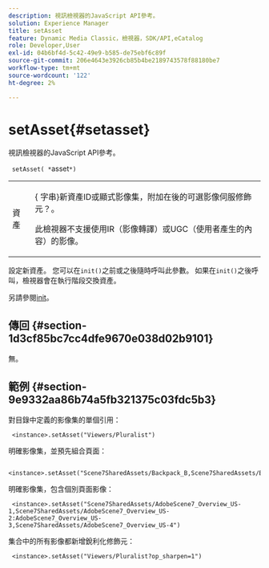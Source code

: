 ```yaml
---
description: 視訊檢視器的JavaScript API參考。
solution: Experience Manager
title: setAsset
feature: Dynamic Media Classic，檢視器，SDK/API,eCatalog
role: Developer,User
exl-id: 04b6bf4d-5c42-49e9-b585-de75ebf6c89f
source-git-commit: 206e4643e3926cb85b4be2189743578f88180be7
workflow-type: tm+mt
source-wordcount: '122'
ht-degree: 2%

---
```


# setAsset{#setasset}

視訊檢視器的JavaScript API參考。

` setAsset( *`asset`*)`

<table id="table_896DFF34A68A403DB93A6D597461A573"> 
 <tbody> 
  <tr> 
   <td colname="col1"> <p> <span class="codeph"> <span class="varname"> 資產  </span> </span> </p> </td> 
   <td colname="col2"> <p>{ <span class="codeph">字串</span>}新資產ID或顯式影像集，附加在<span class="codeph">後的可選影像伺服修飾元？</span>。 </p> <p> 此檢視器不支援使用IR（影像轉譯）或UGC（使用者產生的內容）的影像。 </p> </td> 
  </tr> 
 </tbody> 
</table>

設定新資產。 您可以在`init()`之前或之後隨時呼叫此參數。 如果在`init()`之後呼叫，檢視器會在執行階段交換資產。

另請參閱[init](../../../c-html5-s7-aem-asset-viewers/c-html5-20-ecatalog-viewer-about/c-html5-20-ecatalog-viewer-javascriptapiref/r-html5-ecatalog-viewer-20-javascriptapiref-init.md#reference-aee94dd92a28410784f7a1792e28683b)。

## 傳回 {#section-1d3cf85bc7cc4dfe9670e038d02b9101}

無。

## 範例 {#section-9e9332aa86b74a5fb321375c03fdc5b3}

對目錄中定義的影像集的單個引用：

```
 <instance>.setAsset("Viewers/Pluralist")
```

明確影像集，並預先組合頁面：

```
 <instance>.setAsset("Scene7SharedAssets/Backpack_B,Scene7SharedAssets/Backpack_C,Scene7SharedAssets/Backpack_H,Scene7SharedAssets/Backpack_J")
```

明確影像集，包含個別頁面影像：

```
 <instance>.setAsset("Scene7SharedAssets/AdobeScene7_Overview_US-1,Scene7SharedAssets/AdobeScene7_Overview_US-2:AdobeScene7_Overview_US-3,Scene7SharedAssets/AdobeScene7_Overview_US-4")
```

集合中的所有影像都新增銳利化修飾元：

```
 <instance>.setAsset("Viewers/Pluralist?op_sharpen=1")
```

